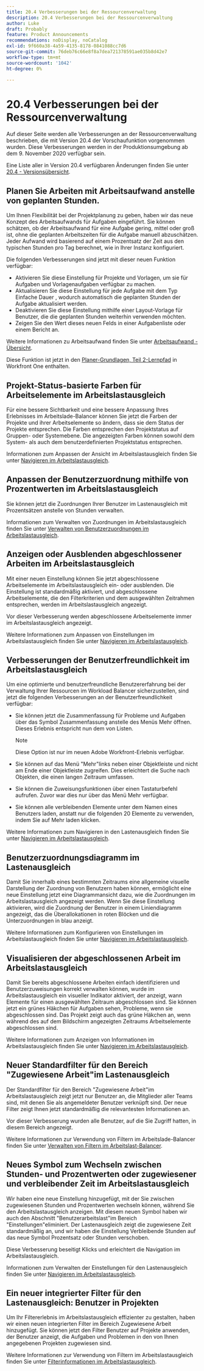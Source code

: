```yaml
---
title: 20.4 Verbesserungen bei der Ressourcenverwaltung
description: 20.4 Verbesserungen bei der Ressourcenverwaltung
author: Luke
draft: Probably
feature: Product Announcements
recommendations: noDisplay, noCatalog
exl-id: 9f660a38-4a59-4135-8178-0841088cc7d6
source-git-commit: 76deb76c66e8f8a7dea721378591ae035b8d42e7
workflow-type: tm+mt
source-wordcount: '1042'
ht-degree: 0%

---
```


# 20.4 Verbesserungen bei der Ressourcenverwaltung

Auf dieser Seite werden alle Verbesserungen an der Ressourcenverwaltung beschrieben, die mit Version 20.4 der Vorschaufunktion vorgenommen wurden. Diese Verbesserungen werden in der Produktionsumgebung ab dem 9. November 2020 verfügbar sein.

Eine Liste aller in Version 20.4 verfügbaren Änderungen finden Sie unter [20.4 - Versionsübersicht](../../../product-announcements/product-releases/20.4-release-activity/20-4-release-overview.md).

## Planen Sie Arbeiten mit Arbeitsaufwand anstelle von geplanten Stunden.

Um Ihnen Flexibilität bei der Projektplanung zu geben, haben wir das neue Konzept des Arbeitsaufwands für Aufgaben eingeführt. Sie können schätzen, ob der Arbeitsaufwand für eine Aufgabe gering, mittel oder groß ist, ohne die geplanten Arbeitszeiten für die Aufgabe manuell abzuschätzen. Jeder Aufwand wird basierend auf einem Prozentsatz der Zeit aus den typischen Stunden pro Tag berechnet, wie in Ihrer Instanz konfiguriert.

Die folgenden Verbesserungen sind jetzt mit dieser neuen Funktion verfügbar:

* Aktivieren Sie diese Einstellung für Projekte und Vorlagen, um sie für Aufgaben und Vorlagenaufgaben verfügbar zu machen.
* Aktualisieren Sie diese Einstellung für jede Aufgabe mit dem Typ Einfache Dauer , wodurch automatisch die geplanten Stunden der Aufgabe aktualisiert werden.
* Deaktivieren Sie diese Einstellung mithilfe einer Layout-Vorlage für Benutzer, die die geplanten Stunden weiterhin verwenden möchten.
* Zeigen Sie den Wert dieses neuen Felds in einer Aufgabenliste oder einem Bericht an.

Weitere Informationen zu Arbeitsaufwand finden Sie unter [Arbeitsaufwand - Übersicht](../../../manage-work/tasks/task-information/work-effort.md).

Diese Funktion ist jetzt in den [Planer-Grundlagen, Teil 2-Lernpfad](https://one.workfront.com/s/learningpath3/planner-fundamentals-for-the-new-workfront-experience-part-2-plan-a-project-20Y0z000000bm79EAA) in Workfront One enthalten.

## Projekt-Status-basierte Farben für Arbeitselemente im Arbeitslastausgleich

Für eine bessere Sichtbarkeit und eine bessere Anpassung Ihres Erlebnisses im Arbeitslade-Balancer können Sie jetzt die Farben der Projekte und ihrer Arbeitselemente so ändern, dass sie dem Status der Projekte entsprechen. Die Farben entsprechen den Projektstatus auf Gruppen- oder Systemebene. Die angezeigten Farben können sowohl dem System- als auch dem benutzerdefinierten Projektstatus entsprechen.

Informationen zum Anpassen der Ansicht im Arbeitslastausgleich finden Sie unter [Navigieren im Arbeitslastausgleich](../../../resource-mgmt/workload-balancer/navigate-the-workload-balancer.md).

## Anpassen der Benutzerzuordnung mithilfe von Prozentwerten im Arbeitslastausgleich

Sie können jetzt die Zuordnungen Ihrer Benutzer im Lastenausgleich mit Prozentsätzen anstelle von Stunden verwalten.

Informationen zum Verwalten von Zuordnungen im Arbeitslastausgleich finden Sie unter [Verwalten von Benutzerzuordnungen im Arbeitslastausgleich](../../../resource-mgmt/workload-balancer/manage-user-allocations-workload-balancer.md).

## Anzeigen oder Ausblenden abgeschlossener Arbeiten im Arbeitslastausgleich

Mit einer neuen Einstellung können Sie jetzt abgeschlossene Arbeitselemente im Arbeitslastausgleich ein- oder ausblenden. Die Einstellung ist standardmäßig aktiviert, und abgeschlossene Arbeitselemente, die den Filterkriterien und dem ausgewählten Zeitrahmen entsprechen, werden im Arbeitslastausgleich angezeigt.

Vor dieser Verbesserung werden abgeschlossene Arbeitselemente immer im Arbeitslastausgleich angezeigt.

Weitere Informationen zum Anpassen von Einstellungen im Arbeitslastausgleich finden Sie unter [Navigieren im Arbeitslastausgleich](../../../resource-mgmt/workload-balancer/navigate-the-workload-balancer.md).

## Verbesserungen der Benutzerfreundlichkeit im Arbeitslastausgleich

Um eine optimierte und benutzerfreundliche Benutzererfahrung bei der Verwaltung Ihrer Ressourcen im Workload Balancer sicherzustellen, sind jetzt die folgenden Verbesserungen an der Benutzerfreundlichkeit verfügbar:

* Sie können jetzt die Zusammenfassung für Probleme und Aufgaben über das Symbol Zusammenfassung anstelle des Menüs Mehr öffnen. Dieses Erlebnis entspricht nun dem von Listen.

  >[!NOTE]
  >
  >Diese Option ist nur im neuen Adobe Workfront-Erlebnis verfügbar.

* Sie können auf das Menü &quot;Mehr&quot;links neben einer Objektleiste und nicht am Ende einer Objektleiste zugreifen. Dies erleichtert die Suche nach Objekten, die einen langen Zeitraum umfassen.
* Sie können die Zuweisungsfunktionen über einen Tastaturbefehl aufrufen. Zuvor war dies nur über das Menü Mehr verfügbar.
* Sie können alle verbleibenden Elemente unter dem Namen eines Benutzers laden, anstatt nur die folgenden 20 Elemente zu verwenden, indem Sie auf Mehr laden klicken.

Weitere Informationen zum Navigieren in den Lastenausgleich finden Sie unter [Navigieren im Arbeitslastausgleich](../../../resource-mgmt/workload-balancer/navigate-the-workload-balancer.md).

## Benutzerzuordnungsdiagramm im Lastenausgleich

Damit Sie innerhalb eines bestimmten Zeitraums eine allgemeine visuelle Darstellung der Zuordnung von Benutzern haben können, ermöglicht eine neue Einstellung jetzt eine Diagrammansicht dazu, wie die Zuordnungen im Arbeitslastausgleich angezeigt werden. Wenn Sie diese Einstellung aktivieren, wird die Zuordnung der Benutzer in einem Liniendiagramm angezeigt, das die Überallokationen in roten Blöcken und die Unterzuordnungen in blau anzeigt.

Weitere Informationen zum Konfigurieren von Einstellungen im Arbeitslastausgleich finden Sie unter [Navigieren im Arbeitslastausgleich](../../../resource-mgmt/workload-balancer/navigate-the-workload-balancer.md).

## Visualisieren der abgeschlossenen Arbeit im Arbeitslastausgleich

Damit Sie bereits abgeschlossene Arbeiten einfach identifizieren und Benutzerzuweisungen korrekt verwalten können, wurde im Arbeitslastausgleich ein visueller Indikator aktiviert, der anzeigt, wann Elemente für einen ausgewählten Zeitraum abgeschlossen sind. Sie können jetzt ein grünes Häkchen für Aufgaben sehen, Probleme, wenn sie abgeschlossen sind. Das Projekt zeigt auch das grüne Häkchen an, wenn während des auf dem Bildschirm angezeigten Zeitraums Arbeitselemente abgeschlossen sind.

Weitere Informationen zum Anzeigen von Informationen im Arbeitslastausgleich finden Sie unter [Navigieren im Arbeitslastausgleich](../../../resource-mgmt/workload-balancer/navigate-the-workload-balancer.md).

## Neuer Standardfilter für den Bereich &quot;Zugewiesene Arbeit&quot;im Lastenausgleich

Der Standardfilter für den Bereich &quot;Zugewiesene Arbeit&quot;im Arbeitslastausgleich zeigt jetzt nur Benutzer an, die Mitglieder aller Teams sind, mit denen Sie als angemeldeter Benutzer verknüpft sind. Der neue Filter zeigt Ihnen jetzt standardmäßig die relevantesten Informationen an.

Vor dieser Verbesserung wurden alle Benutzer, auf die Sie Zugriff hatten, in diesem Bereich angezeigt.

Weitere Informationen zur Verwendung von Filtern im Arbeitslade-Balancer finden Sie unter [Verwalten von Filtern im Arbeitslast-Balancer](../../../resource-mgmt/workload-balancer/filter-information-workload-balancer.md).

## Neues Symbol zum Wechseln zwischen Stunden- und Prozentwerten oder zugewiesener und verbleibender Zeit im Arbeitslastausgleich

Wir haben eine neue Einstellung hinzugefügt, mit der Sie zwischen zugewiesenen Stunden und Prozentwerten wechseln können, während Sie den Arbeitslastausgleich anzeigen. Mit diesem neuen Symbol haben wir auch den Abschnitt &quot;Benutzerarbeitslast&quot;im Bereich &quot;Einstellungen&quot;eliminiert. Der Lastenausgleich zeigt die zugewiesene Zeit standardmäßig an, und wir haben die Einstellung Verbleibende Stunden auf das neue Symbol Prozentsatz oder Stunden verschoben.

Diese Verbesserung beseitigt Klicks und erleichtert die Navigation im Arbeitslastausgleich.

Informationen zum Verwalten der Einstellungen für den Lastenausgleich finden Sie unter [Navigieren im Arbeitslastausgleich](../../../resource-mgmt/workload-balancer/navigate-the-workload-balancer.md).

## Ein neuer integrierter Filter für den Lastenausgleich: Benutzer in Projekten

Um Ihr Filtererlebnis im Arbeitslastausgleich effizienter zu gestalten, haben wir einen neuen integrierten Filter im Bereich Zugewiesene Arbeit hinzugefügt. Sie können jetzt den Filter Benutzer auf Projekte anwenden, der Benutzer anzeigt, die Aufgaben und Problemen in den von Ihnen angegebenen Projekten zugewiesen sind.

Weitere Informationen zur Verwendung von Filtern im Arbeitslastausgleich finden Sie unter [Filterinformationen im Arbeitslastausgleich](../../../resource-mgmt/workload-balancer/filter-information-workload-balancer.md).


